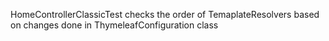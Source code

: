 HomeControllerClassicTest checks the order of TemaplateResolvers based on changes done in ThymeleafConfiguration class
